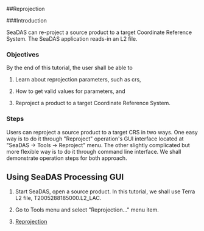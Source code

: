 ##Reprojection

###Introduction

SeaDAS can re-project a source product to a target Coordinate Reference System.  The SeaDAS application reads-in an L2 file.

### Objectives

By the end of this tutorial, the user shall be able to

1) Learn about reprojection parameters, such as crs,

2) How to get valid values for parameters, and

3) Reproject a product to a target Coordinate Reference System.

### Steps

Users can reproject a source product to a target CRS in two ways. One easy way is to do it through "Reproject" operation's
 GUI interface located at "SeaDAS -> Tools -> Reproject" menu. The other slightly complicated but more flexible way is
 to do it through command line interface. We shall demonstrate operation steps for both approach.

## Using SeaDAS Processing GUI

1. Start SeaDAS, open a source product. In this tutorial, we shall use Terra L2 file, T2005288185000.L2_LAC.

2. Go to Tools menu and select "Reprojection..." menu item.

3. [Reprojection](file:///Users/aabduraz/Desktop/Screen%20Shot%202014-02-24%20at%2010.00.34%20AM.png)